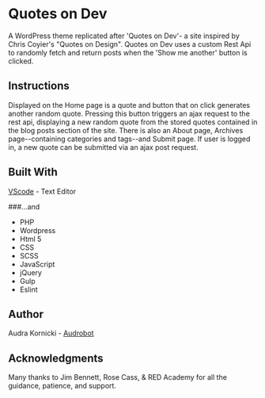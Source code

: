 # Quotes on Dev 

A WordPress theme replicated after 'Quotes on Dev'- a site inspired by Chris Coyier's "Quotes on Design". Quotes on Dev uses a custom Rest Api to randomly fetch and return posts when the 'Show me another' button is clicked.

## Instructions

Displayed on the Home page is a quote and button that on click generates another random quote. Pressing this button triggers an ajax request to the rest api, displaying a new random quote from the stored quotes contained in the blog posts section of the site. There is also an About page, Archives page--containing categories and tags--and Submit page. If user is logged in, a new quote can be submitted via an ajax post request.
  

## Built With

[VScode](http://www.vscode.com) - Text Editor

###...and

* PHP
* Wordpress
* Html 5
* CSS
* SCSS
* JavaScript
* jQuery
* Gulp
* Eslint


## Author

Audra Kornicki - [Audrobot](https://github.com/Audrobot)


## Acknowledgments

Many thanks to Jim Bennett, Rose Cass, & RED Academy for all the guidance, patience, and support.
